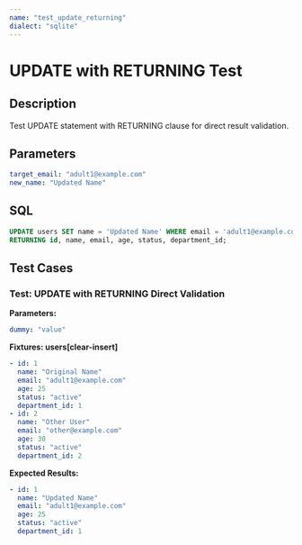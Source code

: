 ```yaml
---
name: "test_update_returning"
dialect: "sqlite"
---
```


# UPDATE with RETURNING Test

## Description

Test UPDATE statement with RETURNING clause for direct result validation.

## Parameters
```yaml
target_email: "adult1@example.com"
new_name: "Updated Name"
```

## SQL
```sql
UPDATE users SET name = 'Updated Name' WHERE email = 'adult1@example.com'
RETURNING id, name, email, age, status, department_id;
```

## Test Cases

### Test: UPDATE with RETURNING Direct Validation

**Parameters:**
```yaml
dummy: "value"
```

**Fixtures: users[clear-insert]**
```yaml
- id: 1
  name: "Original Name"
  email: "adult1@example.com"
  age: 25
  status: "active"
  department_id: 1
- id: 2
  name: "Other User"
  email: "other@example.com"
  age: 30
  status: "active"
  department_id: 2
```

**Expected Results:**
```yaml
- id: 1
  name: "Updated Name"
  email: "adult1@example.com"
  age: 25
  status: "active"
  department_id: 1
```
